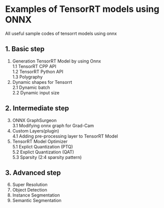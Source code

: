 # Examples of TensorRT models using ONNX

All useful sample codes of tensorrt models using onnx

## 1. Basic step

1. Generation TensorRT Model by using Onnx  
   1.1 TensorRT CPP API  
   1.2 TensorRT Python API  
   1.3 Polygraphy
2. Dynamic shapes for Tensorrt  
   2.1 Dynamic batch  
   2.2 Dynamic input size

## 2. Intermediate step

3. ONNX GraphSurgeon  
   3.1 Modifying onnx graph for Grad-Cam
4. Custom Layers(plugin)  
   4.1 Adding pre-processing layer to TensorRT Model
5. TensorRT Model Optimizer  
   5.1 Explict Quantization (PTQ)  
   5.2 Explict Quantization (QAT)  
   5.3 Sparsity (2:4 sparsity pattern)

## 3. Advanced step

6. Super Resolution
7. Object Detection
8. Instance Segmentation
9. Semantic Segmentation
